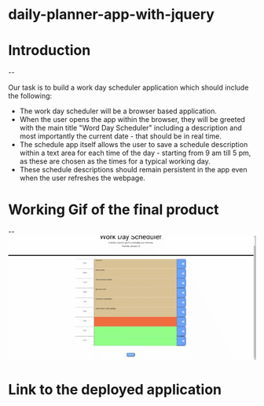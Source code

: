 # daily-planner-app-with-jquery

# Introduction 
-- 

Our task is to build a work day scheduler application which should include 
the following: 

- The work day scheduler will be a browser based application. 
- When the user opens the app within the browser, they will be greeted with 
the main title "Word Day Scheduler" including a description and most 
importantly the current date - that should be in real time. 
- The schedule app itself allows the user to save a schedule description 
within a text area for each time of the day - starting from 9 am till 5 pm, 
as these are chosen as the times for a typical working day. 
- These schedule descriptions should remain persistent in the app even when 
the user refreshes the webpage. 


# Working Gif of the final product 
--
![Gif image of final application](./work-schedule-capture-gif.gif)



# Link to the deployed application 














